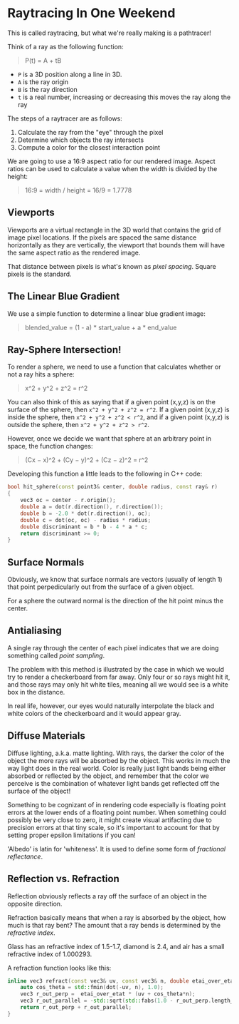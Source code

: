 # Raytracing In One Weekend

This is called raytracing, but what we're really making is a pathtracer!

Think of a ray as the following function:

> P(t) = A + tB
* `P` is a 3D position along a line in 3D.
* `A` is the ray origin
* `B` is the ray direction
* `t` is a real number, increasing or decreasing this moves the ray along the ray

The steps of a raytracer are as follows:
1. Calculate the ray from the "eye" through the pixel
2. Determine which objects the ray intersects
3. Compute a color for the closest interaction point

We are going to use a 16:9 aspect ratio for our rendered image. Aspect ratios can be used to calculate a value when the width is divided by the height:

> 16:9 = width / height = 16/9 = 1.7778

## Viewports

Viewports are a virtual rectangle in the 3D world that contains the grid of image pixel locations. If the pixels are spaced the same distance horizontally as they are vertically, the viewport that bounds them will have the same aspect ratio as the rendered image.

That distance between pixels is what's known as *pixel spacing*. Square pixels is the standard.

## The Linear Blue Gradient

We use a simple function to determine a linear blue gradient image:

> blended_value = (1 - a) * start_value + a * end_value

## Ray-Sphere Intersection!

To render a sphere, we need to use a function that calculates whether or not a ray hits a sphere:

> x^2 + y^2 + z^2 = r^2

You can also think of this as saying that if a given point (x,y,z) is on the surface of the sphere, then `x^2 + y^2 + z^2 = r^2`. If a given point (x,y,z) is inside the sphere, then `x^2 + y^2 + z^2 < r^2`, and if a given point (x,y,z) is outside the sphere, then `x^2 + y^2 + z^2 > r^2`.

However, once we decide we want that sphere at an arbitrary point in space, the function changes:

> (Cx − x)^2 + (Cy − y)^2 + (Cz − z)^2 = r^2

Developing this function a little leads to the following in C++ code:

```c++
bool hit_sphere(const point3& center, double radius, const ray& r)
{
    vec3 oc = center - r.origin();
    double a = dot(r.direction(), r.direction());
    double b = -2.0 * dot(r.direction(), oc);
    double c = dot(oc, oc) - radius * radius;
    double discriminant = b * b - 4 * a * c;
    return discriminant >= 0;
}
```

## Surface Normals

Obviously, we know that surface normals are vectors (usually of length 1) that point perpedicularly out from the surface of a given object.

For a sphere the outward normal is the direction of the hit point minus the center.

## Antialiasing

A single ray through the center of each pixel indicates that we are doing something called *point sampling*.

The problem with this method is illustrated by the case in which we would try to render a checkerboard from far away. Only four or so rays might hit it, and those rays may only hit white tiles, meaning all we would see is a white box in the distance.

In real life, however, our eyes would naturally interpolate the black and white colors of the checkerboard and it would appear gray.

## Diffuse Materials

Diffuse lighting, a.k.a. matte lighting. With rays, the darker the color of the object the more rays will be absorbed by the object. This works in much the way light does in the real world. Color is really just light bands being either absorbed or reflected by the object, and remember that the color we perceive is the combination of whatever light bands get reflected off the surface of the object!

Something to be cognizant of in rendering code especially is floating point errors at the lower ends of a floating point number. When something could possibly be very close to zero, it might create visual artifacting due to precision errors at that tiny scale, so it's important to account for that by setting proper epsilon limitations if you can!

'Albedo' is latin for 'whiteness'. It is used to define some form of *fractional reflectance*.

## Reflection vs. Refraction

Reflection obviously reflects a ray off the surface of an object in the opposite direction.

Refraction basically means that when a ray is absorbed by the object, how much is that ray bent? The amount that a ray bends is determined by the *refractive index*.

Glass has an refractive index of 1.5-1.7, diamond is 2.4, and air has a small refractive index of 1.000293.

A refraction function looks like this:

```c++
inline vec3 refract(const vec3& uv, const vec3& n, double etai_over_etat) {
    auto cos_theta = std::fmin(dot(-uv, n), 1.0);
    vec3 r_out_perp =  etai_over_etat * (uv + cos_theta*n);
    vec3 r_out_parallel = -std::sqrt(std::fabs(1.0 - r_out_perp.length_squared())) * n;
    return r_out_perp + r_out_parallel;
}
```